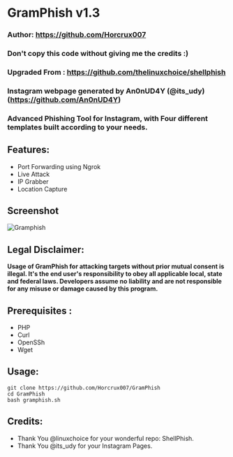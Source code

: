# GramPhish v1.3

### Author: https://github.com/Horcrux007
### Don't copy this code without giving me the credits :) 
### Upgraded From : https://github.com/thelinuxchoice/shellphish
### Instagram webpage generated by An0nUD4Y (@its_udy) (https://github.com/An0nUD4Y)

### Advanced Phishing Tool for Instagram, with Four different templates built according to your needs. ###

## Features:
- Port Forwarding using Ngrok
- Live Attack 
- IP Grabber
- Location Capture


## Screenshot
   ![Gramphish](https://user-images.githubusercontent.com/64679660/81673692-a93c4e00-9469-11ea-8267-782e5d0edb23.png)

## Legal Disclaimer:

**Usage of GramPhish for attacking targets without prior mutual consent is illegal. It's the end user's responsibility to obey all applicable local, state and federal laws. Developers assume no liability and are not responsible for any misuse or damage caused by this program.** 

## Prerequisites :
- PHP
- Curl
- OpenSSh
- Wget

## Usage:
```
git clone https://github.com/Horcrux007/GramPhish
cd GramPhish
bash gramphish.sh
```

## Credits:
- Thank You @linuxchoice for your wonderful repo: ShellPhish.
- Thank You @its_udy for your Instagram Pages.

